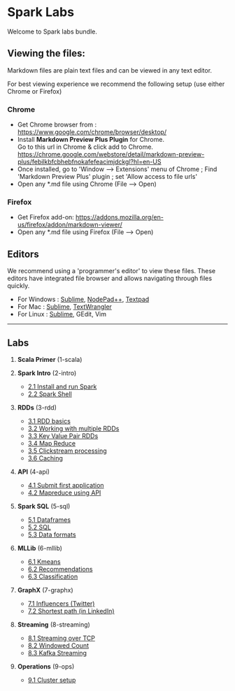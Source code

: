 <link rel='stylesheet' href='assets/main.css'/>

Spark Labs
==========
Welcome to Spark labs bundle.

Viewing the files:
-----------------
Markdown files are plain text files and can be viewed in any text editor.

For best viewing experience we recommend the following setup (use either Chrome or Firefox)

### Chrome

* Get Chrome browser from : https://www.google.com/chrome/browser/desktop/
* Install **Markdown Preview Plus Plugin** for Chrome.  
Go to this url in Chrome & click add to Chrome.  
https://chrome.google.com/webstore/detail/markdown-preview-plus/febilkbfcbhebfnokafefeacimjdckgl?hl=en-US
* Once installed, go to 'Window --> Extensions' menu of Chrome ;   Find 'Markdown Preview Plus' plugin ;  set 'Allow access to file urls'
* Open any *.md file using Chrome (File --> Open)

### Firefox

* Get Firefox add-on: https://addons.mozilla.org/en-us/firefox/addon/markdown-viewer/
* Open any *.md file using Firefox (File --> Open)


Editors
-------
We recommend using a 'programmer's editor' to view these files. These editors have integrated file browser and allows navigating through files quickly.
* For Windows : [Sublime](http://www.sublimetext.com/), [NodePad++](http://notepad-plus-plus.org/), [Textpad](http://www.textpad.com/)
* For Mac : [Sublime](http://www.sublimetext.com/),  [TextWrangler](http://www.barebones.com/products/textwrangler/)
* For Linux : [Sublime](http://www.sublimetext.com/), GEdit, Vim
----
Labs
----
1. **Scala Primer**  (1-scala)

2. **Spark Intro**  (2-intro)
    - [2.1 Install and run Spark](2-intro/2.1-install-spark.md)
    - [2.2 Spark Shell](2-intro/2.2-shell.md)

3. **RDDs**  (3-rdd)
    - [3.1 RDD basics](3-rdd/3.1-rdd-basics.md)
    - [3.2 Working with multiple RDDs](3-rdd/3.2-rdd-multi.md)
    - [3.3 Key Value Pair RDDs](3-rdd/3.3-rdd-kv.md)
    - [3.4 Map Reduce](3-rdd/3.4-mapreduce.md)
    - [3.5 Clickstream processing](3-rdd/3.5-clickstream.md)
    - [3.6 Caching](3-rdd/3.6-caching.md)

4. **API** (4-api)
    - [4.1 Submit first application](4-api/4.1-submit.md)
    - [4.2 Mapreduce using API](4-api/4.2-mapreduce.md)

5.  **Spark SQL** (5-sql)
    - [5.1 Dataframes](5-sql/5.1-dataframe.md)
    - [5.2 SQL](5-sql/5.2-sql.md)
    - [5.3 Data formats](5-sql/5.3-data-formats.md)

6. **MLLib**  (6-mllib)
    - [6.1 Kmeans](6-mllib/kmeans/README.md)
    - [6.2 Recommendations](6-mllib/recs/README.md)
    - [6.3 Classification](6-mllib/classification/README.md)

7. **GraphX** (7-graphx)
    - [7.1  Influencers (Twitter)](7-graphx/7.1-influencer.md)
    - [7.2  Shortest path (in LinkedIn)](7-graphx/7.2-shortest-path.md)

8. **Streaming** (8-streaming)
    - [8.1 Streaming over TCP](8-streaming/8.1-over-tcp/README.md)
    - [8.2 Windowed Count](8-streaming/8.2-window/README.md)
    - [8.3 Kafka Streaming](8-streaming/8.3-kafka/README.md)

9. **Operations** (9-ops)
    - [9.1 Cluster setup](9-ops/9.1-cluster-setup.md)
